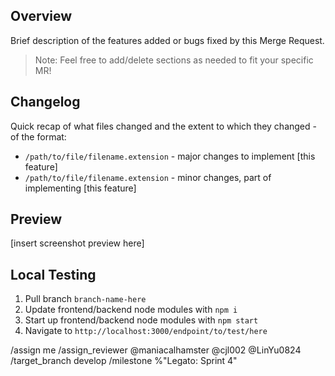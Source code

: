 ## Overview

Brief description of the features added or bugs fixed by this Merge Request.

> Note: Feel free to add/delete sections as needed to fit your specific MR!

## Changelog

Quick recap of what files changed and the extent to which they changed - of the format:
- `/path/to/file/filename.extension` - major changes to implement [this feature] 
- `/path/to/file/filename.extension` - minor changes, part of implementing [this feature]

## Preview
[insert screenshot preview here]

## Local Testing
1. Pull branch `branch-name-here`
2. Update frontend/backend node modules with `npm i`
3. Start up frontend/backend node modules with `npm start`
4. Navigate to `http://localhost:3000/endpoint/to/test/here`

/assign me
/assign_reviewer @maniacalhamster @cjl002 @LinYu0824
/target_branch develop
/milestone %"Legato: Sprint 4"